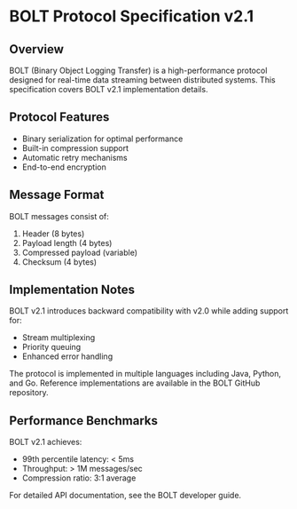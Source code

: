 # BOLT Protocol Specification v2.1

## Overview
BOLT (Binary Object Logging Transfer) is a high-performance protocol designed for real-time data streaming between distributed systems. This specification covers BOLT v2.1 implementation details.

## Protocol Features
- Binary serialization for optimal performance
- Built-in compression support
- Automatic retry mechanisms
- End-to-end encryption

## Message Format
BOLT messages consist of:
1. Header (8 bytes)
2. Payload length (4 bytes) 
3. Compressed payload (variable)
4. Checksum (4 bytes)

## Implementation Notes
BOLT v2.1 introduces backward compatibility with v2.0 while adding support for:
- Stream multiplexing
- Priority queuing
- Enhanced error handling

The protocol is implemented in multiple languages including Java, Python, and Go. Reference implementations are available in the BOLT GitHub repository.

## Performance Benchmarks
BOLT v2.1 achieves:
- 99th percentile latency: < 5ms
- Throughput: > 1M messages/sec
- Compression ratio: 3:1 average

For detailed API documentation, see the BOLT developer guide.